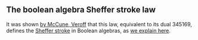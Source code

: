 ## The boolean algebra Sheffer stroke law

It was shown [by McCune, Veroff](https://doi.org/10.2172/764209) that this law, equivalent to its dual 345169, defines the [Sheffer stroke](https://en.wikipedia.org/wiki/Sheffer_stroke) in Boolean algebras, as [we explain here](https://teorth.github.io/equational_theories/blueprint/implications-chapter.html#sheffer).
